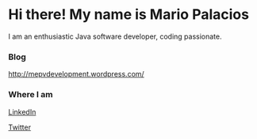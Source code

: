 # Hi there! My name is Mario Palacios
I am an enthusiastic Java software developer, coding passionate.

### Blog
http://mepvdevelopment.wordpress.com/

### Where I am
[LinkedIn](https://www.linkedin.com/in/mariopalaciosvasquez/)

[Twitter](https://twitter.com/mepvDev)
